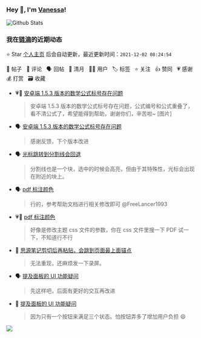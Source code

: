 ### Hey 👋, I'm [Vanessa](http://vanessa.b3log.org/)!

![Github Stats](https://github-readme-stats.vercel.app/api?username=Vanessa219&show_icons=true)

<!--events start -->

### 我在[链滴](https://ld246.com)的近期动态

⭐️ Star [个人主页](https://github.com/Vanessa219/Vanessa219) 后会自动更新，最近更新时间：`2021-12-02 08:24:54`

📝 帖子 &nbsp; 💬 评论 &nbsp; 🗣 回帖 &nbsp; 🌙 清月 &nbsp; 👨‍💻 用户 &nbsp; 🏷️ 标签 &nbsp; ⭐️ 关注 &nbsp; 👍 赞同 &nbsp; 💗 感谢 &nbsp; 💰 打赏 &nbsp; 🗃 收藏

* 💗📝 [安卓端 1.5.3 版本的数学公式标号存在问题](https://ld246.com/article/1637834211706)

  > 安卓端 1.5.3 版本的数学公式标号存在问题，公式编号和公式重叠了，看不清公式了，希望能得到帮助，谢谢你们，辛苦啦~ [图片]
* 🗣 [安卓端 1.5.3 版本的数学公式标号存在问题](https://ld246.com/article/1637834211706/comment/1638249044736#comments)

  > 感谢反馈，下个版本改进
* 🗣 [光标跳转到分割线会回退](https://ld246.com/article/1637813071853/comment/1638275430604#comments)

  > 分割线也是一个块，选中的时候会高亮，但由于其特殊性，光标会出现在附近的块上。
* 🗣 [pdf 标注颜色](https://ld246.com/article/1638280803925/comment/1638284625183#comments)

  > 行的，参考帮助文档进行相关修改即可 @FreeLancer1993
* 💗💬 [pdf 标注颜色](https://ld246.com/article/1638280803925/comment/1638284625183#comments)

  > 好像是修改主题 css 文件的参数，你在 css 文件里搜一下 PDF 试一下，不知道行不行
* 💬 [思源笔记剪切后再粘贴，会跳到页面最上面锚点](https://ld246.com/article/1638269988414/comment/1638288309054#comments)

  > 无法重现，还麻烦发一下录屏。
* 🗣 [提及面板的 UI 功能疑问](https://ld246.com/article/1638251154903/comment/1638275078560#comments)

  > 先这样吧，后面有更好的交互再改进
* 💬 [提及面板的 UI 功能疑问](https://ld246.com/article/1638251154903/comment/1638260873274#comments)

  > 因为只有一个按钮来满足三个状态。怕按钮弄多了增加用户负担 😄


<!--events end -->

<a title="Hits" target="_blank" href="https://github.com/Vanessa219/Vanessa219"><img src="https://hits.b3log.org/Vanessa219/Vanessa219.svg"></a>
